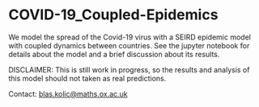 # COVID-19_Coupled-Epidemics

We model the spread of the Covid-19 virus with a SEIRD epidemic model with coupled dynamics between countries. See the jupyter notebook for details about the model and a brief discussion about its results.

DISCLAIMER: This is still work in progress, so the results and analysis of this model should not taken as real predictions. 

Contact:
blas.kolic@maths.ox.ac.uk
